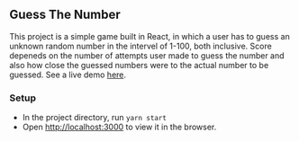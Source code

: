 ## Guess The Number
This project is a simple game built in React, in which a user has to guess an unknown random number in the intervel of 1-100, both inclusive. Score depeneds on the number of attempts user made to guess the number and also how close the guessed numbers were to the actual number to be guessed.
See a live demo [here](https://suspicious-williams-250736.netlify.app/).

### Setup
* In the project directory, run ```yarn start```
* Open [http://localhost:3000](https://localhost:300) to view it in the browser.
